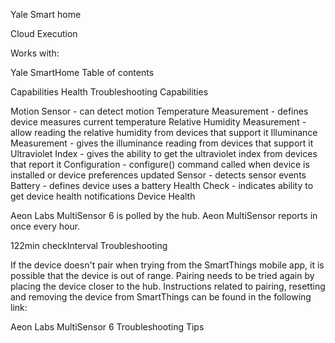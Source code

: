 Yale Smart home

Cloud Execution

Works with:

Yale SmartHome
Table of contents

Capabilities
Health
Troubleshooting
Capabilities

Motion Sensor - can detect motion
Temperature Measurement - defines device measures current temperature
Relative Humidity Measurement - allow reading the relative humidity from devices that support it
Illuminance Measurement - gives the illuminance reading from devices that support it
Ultraviolet Index - gives the ability to get the ultraviolet index from devices that report it
Configuration - configure() command called when device is installed or device preferences updated
Sensor - detects sensor events
Battery - defines device uses a battery
Health Check - indicates ability to get device health notifications
Device Health

Aeon Labs MultiSensor 6 is polled by the hub. Aeon MultiSensor reports in once every hour.

122min checkInterval
Troubleshooting

If the device doesn't pair when trying from the SmartThings mobile app, it is possible that the device is out of range. Pairing needs to be tried again by placing the device closer to the hub. Instructions related to pairing, resetting and removing the device from SmartThings can be found in the following link:

Aeon Labs MultiSensor 6 Troubleshooting Tips

